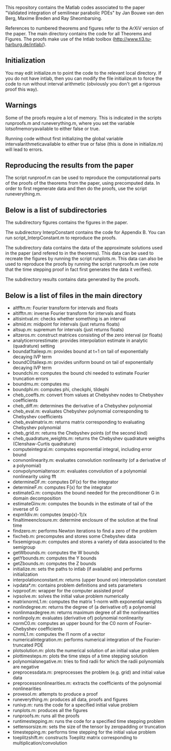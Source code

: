 This repository contains the Matlab codes associated to the paper "Validated integration of semilinear parabolic PDEs" by Jan Bouwe van den Berg, Maxime Breden and Ray Sheombarsing.

References to numbered theorems and figures refer to the ArXiV version of the paper. The main directory contains the code for all Theorems and Figures.
The proofs make use of the Intlab toolbox (http://www.ti3.tu-harburg.de/intlab/).

## Initialization

You may edit initialize.m to point the code to the relevant local directory. If you do not have intlab, then you can modify the file initialize.m
to force the code to run without interval arithmetic (obviously you don't get a rigorous proof this way).

## Warnings

Some of the proofs require a lot of memory. This is indicated in the scripts runproofs.m and runeverything.m, where you set the variable 
lotsofmemoryavailable to either false or true.

Running code without first initializing the global variable intervalarithmeticavailable to either true or false (this is done in initialize.m) will lead to errors.

## Reproducing the results from the paper

The script runproof.m can be used to reproduce the computationnal parts of the proofs of the theorems from the paper, using precomputed data.
In order to first regenerate data and then do the proofs, use the script runeverything.m.

## Below is a list of subdirectories 

The subdirectory figures contains the figures in the paper.

The subdirectory InterpConstant contains the code for Appendix B.
You can run script_InterpConstant.m to reproduce the proofs.

The subdirectory data contains the data of the approximate solutions
used in the paper (and refered to in the theorems).
This data can be used to recreate the figures 
by running the script runplots.m. This data can also be used to reproduce the proofs 
by running the script runproofs.m (we note that the time stepping proof in fact first generates the data it verifies).

The subdirectory results contains data generated by the proofs.


##  Below is a list of files in the main directory


- altfftn.m: Fourier transform for intervals and floats
- altifftn.m: inverse Fourier transform for intervals and floats
- altisintval.m: checks whether something is an interval
- altmid.m: midpoint for intervals (just returns floats)
- altsup.m: supremum for intervals (just returns floats)
- altzeros.m: construct matrices consisting of the zero interval (or floats)
- analyticerrorestimate: provides interpolation estimate in analytic (quadrature) setting
- boundat1tailexp.m: provides bound at t=1 on tail of exponentially decaying IVP term
- boundC0tailexp.m: provides uniform bound on tail of exponentially decaying IVP term
- boundchi.m: computes the bound chi needed to estimate Fourier truncation errors
- boundmu.m: computes mu
- boundphi.m: computes phi, checkphi, tildephi
- cheb_coeffs.m: convert from values at Chebyshev nodes to Chebyshev coefficients
- cheb_diff.m: determines the derivative of a Chebyshev polynomial
- cheb_eval.m: evaluates Chebyshev polynomial corresponding to Chebyshev coefficients
- cheb_evalmatrix.m: returns matrix corresponding to evaluating Chebyshev polynomial
- cheb_grid.m: returns the Chebyshev points (of the second kind)
- cheb_quadrature_weights.m: returns the Chebyshev quadrature weigths (Clenshaw-Curtis quadrature)
- computeintegral.m: computes exponential integral, including error bound
- convnonlinearity.m: evaluates convolution nonlinearity (of a derivative of a polynomial)
- convpolynomialtensor.m: evaluates convolution of a polynomial nonlinearity using fft
- determineDF.m: computes DF(x) for the integrator
- determineF.m: computes F(x) for the integrator
- estimateG.m: computes the bound needed for the preconditioner G in domain decomposition
- estimateGinv.m: computes the bounds in the estimate of tail of the inverse of G
- expm1div.m: computes (exp(x)-1)/x
- finaltimeenclosure.m: determine enclosure of the solution at the final time
- findzero.m: performs Newton iterations to find a zero of the problem
- fixcheb.m: precomputes and stores some Chebyshev data
- fixsemigroup.m: computes and stores a variety of data associated to the semigroup
- getWbounds.m: computes the W bounds
- getYbounds.m: computes the Y bounds
- getZbounds.m: computes the Z bounds
- initialize.m: sets the paths to intlab (if available) and performs initialization 
- interpolationconstant.m: returns (upper bound on) interpolation constant
- ivpdata*.m: contains problem definitions and sets parameters
- ivpproof.m: wrapper for the computer assisted proof
- ivpsolve.m: solves the initial value problem numerically
- matrixnormL1.m: computes the matrix 1-norm with exponential weights
- nonlindegree.m: returns the degree of (a derivative of) a polynomial
- nonlinmaxdegree.m: returns maximum degree of all the nonlinearities
- nonlinpoly.m: evaluates (derivative of) polynomial nonlinearity 
- normC0.m: computes an upper bound for the C0 norm of Fourier-Chebyshev coefficients
- normL1.m: computes the l1 norm of a vector
- numericalintegration.m: performs numerical integration of the Fourier-truncated PDE
- plotsolution.m: plots the numerical solution of an initial value problem
- plottimesteps.m: plots the time steps of a time stepping solution
- polynomialsnegative.m: tries to find radii for which the radii polynomials are negative
- preprocessdata.m: preprocesses the problem (e.g. grid) and initial value data
- preprocessnonlinearities.m: extracts the coefficients of the polynomial nonlinearities
- provesol.m: attempts to produce a proof 
- runeverything.m: produces all data, proofs and figures
- runivp.m: runs the code for a specified initial value problem
- runplots.m: produces all the figures
- runproofs.m: runs all the proofs
- runtimestepping.m: runs the code for a specified time stepping problem
- settensorsize.m: sets the size of the tensor by zeropadding or truncation
- timestepping.m: performs time stepping for the initial value problem
- toeplitzshift.m: constructs Toeplitz matrix corresponding to multiplication/convolution
